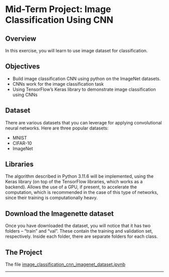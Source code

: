 # Mid-Term Project: Image Classification Using CNN

## Overview
In this exercise, you will learn to use image dataset for classification.

## Objectives
- Build image classification CNN using python on the ImageNet datasets.
- CNNs work for the image classification task
- Using TensorFlow’s Keras library to demonstrate image classification using CNNs

## Dataset

There are various datasets that you can leverage for applying convolutional neural networks. Here are three popular datasets:

- MNIST
- CIFAR-10
- ImageNet

## Libraries

The algorithm described in Python 3.11.6 will be implemented, using the Keras library (on top of the TensorFlow libraries, which works as a backend). Allows the use of a GPU, if present, to accelerate the computation, which is recommended in the case of this type of networks, since their training is computationally heavy.

## Download the Imagenette dataset

Once you have downloaded the dataset, you will notice that it has two folders – “train” and “val”. These contain the training and validation set, respectively. Inside each folder, there are separate folders for each class. 

## The Project

The file [image_classification_cnn_imagenet_dataset.ipynb](https://github.com/ednaldogoncalves/gbc-appliedmathdeeplearning/blob/main/mid_term_project/image_classification_cnn_imagenet_dataset.ipynb)

---
